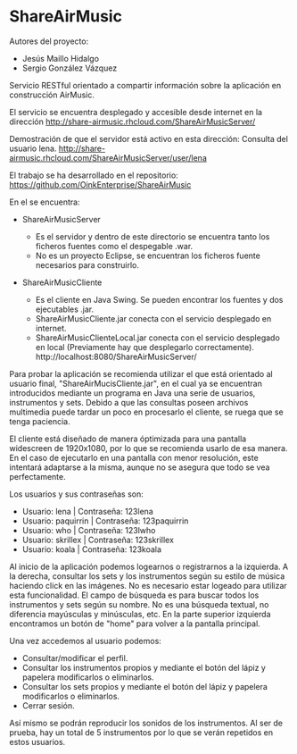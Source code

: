 # ShareAirMusic
Autores del proyecto:
- Jesús Maillo Hidalgo
- Sergio González Vázquez

Servicio RESTful orientado a compartir información sobre la aplicación en construcción AirMusic.

El servicio se encuentra desplegado y accesible desde internet en la dirección http://share-airmusic.rhcloud.com/ShareAirMusicServer/

Demostración de que el servidor está activo en esta dirección: Consulta del usuario lena. http://share-airmusic.rhcloud.com/ShareAirMusicServer/user/lena

El trabajo se ha desarrollado en el repositorio: https://github.com/OinkEnterprise/ShareAirMusic

En el se encuentra:

- ShareAirMusicServer
  + Es el servidor y dentro de este directorio se encuentra tanto los ficheros fuentes como el despegable .war.
  + No es un proyecto Eclipse, se encuentran los ficheros fuente necesarios para construirlo.

- ShareAirMusicCliente
  + Es el cliente en Java Swing. Se pueden encontrar los fuentes y dos ejecutables .jar.
  + ShareAirMusicCliente.jar conecta con el servicio desplegado en internet.
  + ShareAirMusicClienteLocal.jar conecta con el servicio desplegado en local (Previamente hay que desplegarlo correctamente). http://localhost:8080/ShareAirMusicServer/

Para probar la aplicación se recomienda utilizar el que está orientado al usuario final, "ShareAirMucisCliente.jar", en el cual ya se encuentran introducidos mediante un programa en Java una serie de usuarios, instrumentos y sets. Debido a que las consultas poseen archivos multimedia puede tardar un poco en procesarlo el cliente, se ruega que se tenga paciencia.

El cliente está diseñado de manera óptimizada para una pantalla widescreen de 1920x1080, por lo que se recomienda usarlo de esa manera. En el caso de ejecutarlo en una pantalla con menor resolución, este intentará adaptarse a la misma, aunque no se asegura que todo se vea perfectamente.   

Los usuarios y sus contraseñas son:
- Usuario: lena | Contraseña: 123lena
- Usuario: paquirrin | Contraseña: 123paquirrin
- Usuario: who | Contraseña: 123lwho
- Usuario: skrillex | Contraseña: 123skrillex
- Usuario: koala | Contraseña: 123koala

Al inicio de la aplicación podemos logearnos o registrarnos a la izquierda.
A la derecha, consultar los sets y los instrumentos según su estilo de música haciendo click en las imágenes. No es necesario estar logeado para utilizar esta funcionalidad.
El campo de búsqueda es para buscar todos los instrumentos y sets según su nombre. No es una búsqueda textual, no diferencia mayúsculas y minúsculas, etc.
En la parte superior izquierda encontramos un botón de "home" para volver a la pantalla principal.

Una vez accedemos al usuario podemos:
- Consultar/modificar el perfil.
- Consultar los instrumentos propios y mediante el botón del lápiz y papelera modificarlos o eliminarlos.
- Consultar los sets propios y mediante el botón del lápiz y papelera modificarlos o eliminarlos.
- Cerrar sesión.

Así mismo se podrán reproducir los sonidos de los instrumentos. Al ser de prueba, hay un total de 5 instrumentos por lo que se verán repetidos en estos usuarios.
